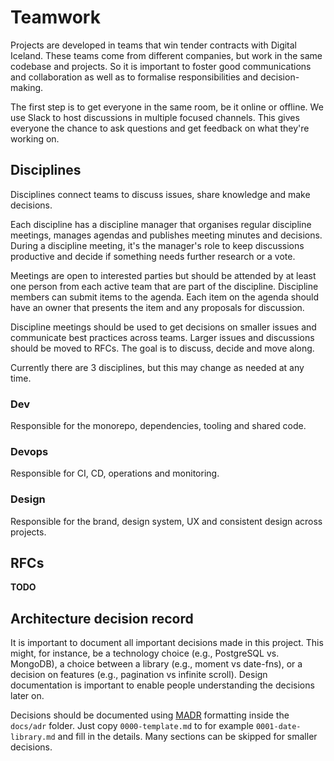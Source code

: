 # Teamwork

Projects are developed in teams that win tender contracts with Digital Iceland.
These teams come from different companies, but work in the same codebase and
projects. So it is important to foster good communications and collaboration
as well as to formalise responsibilities and decision-making.

The first step is to get everyone in the same room, be it online or offline. We
use Slack to host discussions in multiple focused channels. This gives
everyone the chance to ask questions and get feedback on what they're working
on.

## Disciplines

Disciplines connect teams to discuss issues, share knowledge and make decisions. 

Each discipline has a discipline manager that organises regular discipline
meetings, manages agendas and publishes meeting minutes and decisions. During
a discipline meeting, it's the manager's role to keep discussions productive
and decide if something needs further research or a vote.

Meetings are open to interested parties but should be attended by at least
one person from each active team that are part of the discipline. Discipline
members can submit items to the agenda. Each item on the agenda should have an
owner that presents the item and any proposals for discussion.

Discipline meetings should be used to get decisions on smaller issues and
communicate best practices across teams. Larger issues and discussions should be
moved to RFCs. The goal is to discuss, decide and move along.

Currently there are 3 disciplines, but this may change as needed at any time.

### Dev

Responsible for the monorepo, dependencies, tooling and shared code.

### Devops

Responsible for CI, CD, operations and monitoring.

### Design

Responsible for the brand, design system, UX and consistent design across
projects.

## RFCs

**TODO**

## Architecture decision record

It is important to document all important decisions made in this project. This
might, for instance, be a technology choice (e.g., PostgreSQL vs. MongoDB), a
choice between a library (e.g., moment vs date-fns), or a decision on
features (e.g., pagination vs infinite scroll). Design documentation is
important to enable people understanding the decisions later on.

Decisions should be documented using [MADR] formatting inside the `docs/adr`
folder. Just copy `0000-template.md` to for example `0001-date-library.md` and
fill in the details. Many sections can be skipped for smaller decisions.

[MADR]: https://github.com/adr/madr
